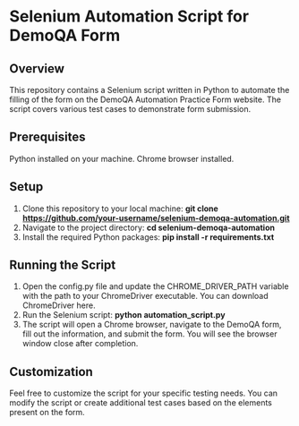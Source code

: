 # Selenium Automation Script for DemoQA Form
## Overview
This repository contains a Selenium script written in Python to automate the filling of the form on the DemoQA Automation Practice Form website. The script covers various test cases to demonstrate form submission.

## Prerequisites
Python installed on your machine.
Chrome browser installed.
## Setup
1. Clone this repository to your local machine:
**git clone https://github.com/your-username/selenium-demoqa-automation.git**
2. Navigate to the project directory:
**cd selenium-demoqa-automation**
4. Install the required Python packages:
**pip install -r requirements.txt**

## Running the Script
1. Open the config.py file and update the CHROME_DRIVER_PATH variable with the path to your ChromeDriver executable. You can download ChromeDriver here.
2. Run the Selenium script:
**python automation_script.py**
4. The script will open a Chrome browser, navigate to the DemoQA form, fill out the information, and submit the form. You will see the browser window close after completion.
## Customization
Feel free to customize the script for your specific testing needs. You can modify the script or create additional test cases based on the elements present on the form.
